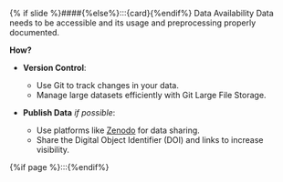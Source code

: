 {% if slide %}####{%else%}:::{card}{%endif%} Data Availability
Data needs to be accessible and its usage and preprocessing properly documented.

**How?**

- **Version Control**: 
  - Use <i class="fab fa-git"></i> Git to track changes in your data.
  - Manage large datasets efficiently with <i class="fab fa-git"></i> Git Large File Storage.

- **Publish Data** _if possible_:
  - Use platforms like [Zenodo](https://zenodo.org/) for data sharing.
  - Share the Digital Object Identifier (DOI) and links to increase visibility.

{%if page %}:::{%endif%}
